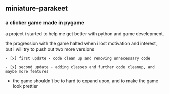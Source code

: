 ## miniature-parakeet
### a clicker game made in pygame

a project i started to help me get better with python and game develepment.

the progression with the game halted when i lost motivation and interest, but i will try to push out two more versions

`- [x] first update - code clean up and removing unnecessary code`

`- [x] second update - adding classes and further code cleanup, and maybe more features`
 
- the game shouldn't be to hard to expand upon, and to make the game look prettier


